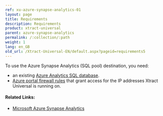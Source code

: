```yaml
---
ref: xu-azure-synapse-analytics-01
layout: page
title: Requirements
description: Requirements
product: xtract-universal
parent: azure-synapse-analytics
permalink: /:collection/:path
weight: 1
lang: en_GB
old_url: /Xtract-Universal-EN/default.aspx?pageid=requirements5
---
```


To use the Azure Synapse Analytics (SQL pool) destination, you need:

- an existing [Azure Analytics SQL database](https://docs.microsoft.com/en-us/azure/azure-sql/database/single-database-create-quickstart?tabs=azure-portal).
- [Azure portal firewall rules](https://docs.microsoft.com/en-us/azure/azure-sql/database/secure-database-tutorial#create-firewall-rules) that grant access for the IP addresses Xtract Universal is running on.

#### Related Links:
- [Microsoft Azure Synapse Analytics](https://docs.microsoft.com/en-us/azure/synapse-analytics/)

